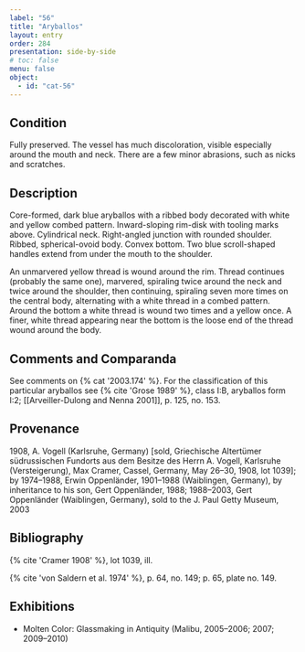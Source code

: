 ```yaml
---
label: "56"
title: "Aryballos"
layout: entry
order: 284
presentation: side-by-side
# toc: false
menu: false
object:
  - id: "cat-56"
---
```


## Condition

Fully preserved. The vessel has much discoloration, visible especially around the mouth and neck. There are a few minor abrasions, such as nicks and scratches.

## Description

Core-formed, dark blue aryballos with a ribbed body decorated with white and yellow combed pattern. Inward-sloping rim-disk with tooling marks above. Cylindrical neck. Right-angled junction with rounded shoulder. Ribbed, spherical-ovoid body. Convex bottom. Two blue scroll-shaped handles extend from under the mouth to the shoulder.

An unmarvered yellow thread is wound around the rim. Thread continues (probably the same one), marvered, spiraling twice around the neck and twice around the shoulder, then continuing, spiraling seven more times on the central body, alternating with a white thread in a combed pattern. Around the bottom a white thread is wound two times and a yellow once. A finer, white thread appearing near the bottom is the loose end of the thread wound around the body.

## Comments and Comparanda

See comments on {% cat '2003.174' %}. For the classification of this particular aryballos see {% cite 'Grose 1989' %}, class I:B, aryballos form I:2; [[Arveiller-Dulong and Nenna 2001]], p. 125, no. 153.

## Provenance

1908, A. Vogell (Karlsruhe, Germany) [sold, Griechische Altertümer südrussischen Fundorts aus dem Besitze des Herrn A. Vogell, Karlsruhe (Versteigerung), Max Cramer, Cassel, Germany, May 26–30, 1908, lot 1039]; by 1974–1988, Erwin Oppenländer, 1901–1988 (Waiblingen, Germany), by inheritance to his son, Gert Oppenländer, 1988; 1988–2003, Gert Oppenländer (Waiblingen, Germany), sold to the J. Paul Getty Museum, 2003

## Bibliography

{% cite 'Cramer 1908' %}, lot 1039, ill.

{% cite 'von Saldern et al. 1974' %}, p. 64, no. 149; p. 65, plate no. 149.

## Exhibitions

-   Molten Color: Glassmaking in Antiquity (Malibu, 2005–2006; 2007; 2009–2010)
